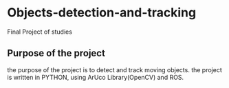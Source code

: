 # Objects-detection-and-tracking
Final Project of studies

## Purpose of the project
the purpose of the project is to detect and track moving objects. the project is written in PYTHON,
using ArUco Library(OpenCV) and ROS.
